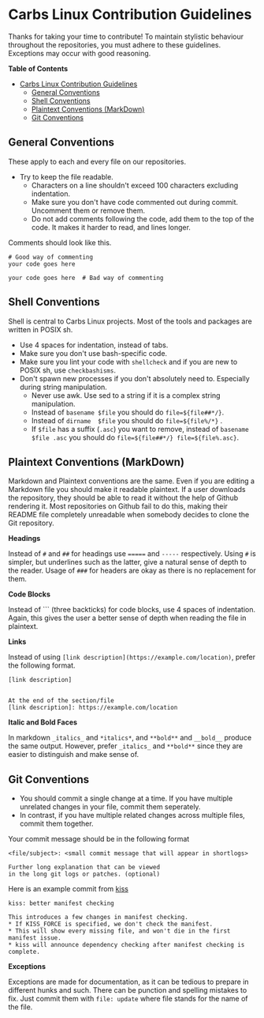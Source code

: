 Carbs Linux Contribution Guidelines
===================================

Thanks for taking your time to contribute! To maintain stylistic
behaviour throughout the repositories, you must adhere to these
guidelines. Exceptions may occur with good reasoning.

<!-- markdown-toc start - Don't edit this section. Run M-x markdown-toc-refresh-toc -->
**Table of Contents**

- [Carbs Linux Contribution Guidelines](#carbs-linux-contribution-guidelines)
    - [General Conventions](#general-conventions)
    - [Shell Conventions](#shell-conventions)
    - [Plaintext Conventions (MarkDown)](#plaintext-conventions-markdown)
    - [Git Conventions](#git-conventions)

<!-- markdown-toc end -->


General Conventions
-------------------

These apply to each and every file on our repositories.

- Try to keep the file readable.
  - Characters on a line shouldn't exceed 100 characters excluding indentation.
  - Make sure you don't have code commented out during commit. Uncomment them or
    remove them.
  - Do not add comments following the code, add them to the top of the code. It
    makes it harder to read, and lines longer.

Comments should look like this.

    # Good way of commenting
    your code goes here
    
    your code goes here  # Bad way of commenting


Shell Conventions
-----------------

Shell is central to Carbs Linux projects. Most of the tools
and packages are written in POSIX sh.

- Use 4 spaces for indentation, instead of tabs.
- Make sure you don't use bash-specific code.
- Make sure you lint your code with `shellcheck` and if you
  are new to POSIX sh, use `checkbashisms`.
- Don't spawn new processes if you don't absolutely need to.
  Especially during string manipulation.
  - Never use awk. Use sed to a string if it is a complex string
    manipulation.
  - Instead of `basename $file` you should do `file=${file##*/}`.
  - Instead of `dirname  $file` you should do `file=${file%/*}` .
  - If `$file` has a suffix (`.asc`) you want to remove, instead of
    `basename $file .asc` you should do `file=${file##*/} file=${file%.asc}`.


Plaintext Conventions (MarkDown)
-------------------------------

Markdown and Plaintext conventions are the same. Even if you are
editing a Markdown file you should make it readable plaintext.
If a user downloads the repository, they should be able to read
it without the help of Github rendering it. Most repositories on
Github fail to do this, making their README file completely
unreadable when somebody decides to clone the Git repository.

**Headings**

Instead of `#` and `##` for headings use `=====` and `-----`
respectively. Using `#` is simpler, but underlines such as the
latter, give a natural sense of depth to the reader. Usage of
`###` for headers are okay as there is no replacement for them.

**Code Blocks**

Instead of ``` (three backticks) for code blocks, use 4 spaces
of indentation. Again, this gives the user a better sense of
depth when reading the file in plaintext.

**Links**

Instead of using `[link description](https://example.com/location)`,
prefer the following format.

    [link description]
    
    
    At the end of the section/file
    [link description]: https://example.com/location

**Italic and Bold Faces**

In markdown `_italics_` and `*italics*`, and `**bold**` and `__bold__`
produce the same output. However, prefer `_italics_` and `**bold**`
since they are easier to distinguish and make sense of.

Git Conventions
---------------

- You should commit a single change at a time. If you have
  multiple unrelated changes in your file, commit them seperately.
- In contrast, if you have multiple related changes across multiple
  files, commit them together.

Your commit message should be in the following format

    <file/subject>: <small commit message that will appear in shortlogs>
    
    Further long explanation that can be viewed
    in the long git logs or patches. (optional)

Here is an example commit from [kiss]

    kiss: better manifest checking
    
    This introduces a few changes in manifest checking.
    * If KISS_FORCE is specified, we don't check the manifest.
    * This will show every missing file, and won't die in the first manifest issue.
    * kiss will announce dependency checking after manifest checking is complete.

**Exceptions**

Exceptions are made for documentation, as it can be tedious to prepare
in different hunks and such. There can be punction and spelling mistakes
to fix. Just commit them with `file: update` where file stands for the
name of the file.

[kiss]: https://github.com/CarbsLinux/kiss
